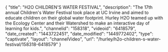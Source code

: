 {
    "title": "H2O CHILDREN'S WATER FESTIVAL",
    "description": "The 17th annual Children's Water Festival took place at UC Irvine and aimed to educate children on their global water footprint. Hurley H2O teamed up with the Ecology Center and their Watershed to make an interactive day of learning for kids.",
    "channelid": "158318",
    "videoid": "6418579",
    "date_created": "1443722451",
    "date_modified": "1449772402",
    "type": "captivate",
    "layout": "channelVideo",
    "url": "\/hurley\/h2o-children-s-water-festival\/158318-6418579"
}